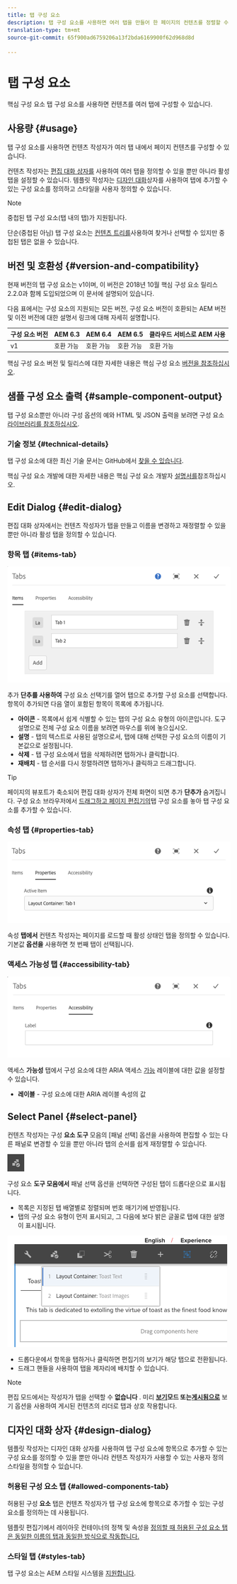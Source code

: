 ```yaml
---
title: 탭 구성 요소
description: 탭 구성 요소를 사용하면 여러 탭을 만들어 한 페이지의 컨텐츠를 정렬할 수 있습니다.
translation-type: tm+mt
source-git-commit: 65f900ad6759206a13f2bda6169900f62d968d8d

---
```



# 탭 구성 요소

핵심 구성 요소 탭 구성 요소를 사용하면 컨텐츠를 여러 탭에 구성할 수 있습니다.

## 사용량 {#usage}

탭 구성 요소를 사용하면 컨텐츠 작성자가 여러 탭 내에서 페이지 컨텐츠를 구성할 수 있습니다.

컨텐츠 작성자는 [편집 대화 상자를](#edit-dialog) 사용하여 여러 탭을 정의할 수 있을 뿐만 아니라 활성 탭을 설정할 수 있습니다. 템플릿 작성자는 [디자인 대화](#design-dialog)상자를 사용하여 탭에 추가할 수 있는 구성 요소를 정의하고 스타일을 사용자 정의할 수 있습니다.

>[!NOTE]
>
>중첩된 탭 구성 요소(탭 내의 탭)가 지원됩니다.
>
>단순(중첩된 아님) 탭 구성 요소는 [컨텐츠 트리를](https://docs.adobe.com/content/help/en/experience-manager-cloud-service/sites/authoring/fundamentals/environment-tools.html#content-tree)사용하여 찾거나 선택할 수 있지만 중첩된 탭은 없을 수 있습니다.

## 버전 및 호환성 {#version-and-compatibility}

현재 버전의 탭 구성 요소는 v1이며, 이 버전은 2018년 10월 핵심 구성 요소 릴리스 2.2.0과 함께 도입되었으며 이 문서에 설명되어 있습니다.

다음 표에서는 구성 요소의 지원되는 모든 버전, 구성 요소 버전이 호환되는 AEM 버전 및 이전 버전에 대한 설명서 링크에 대해 자세히 설명합니다.

| 구성 요소 버전 | AEM 6.3 | AEM 6.4 | AEM 6.5 | 클라우드 서비스로 AEM 사용 |
|--- |--- |--- |--- |---|
| v1 | 호환 가능 | 호환 가능 | 호환 가능 | 호환 가능 |

핵심 구성 요소 버전 및 릴리스에 대한 자세한 내용은 핵심 구성 요소 [버전을 참조하십시오](versions.md).

## 샘플 구성 요소 출력 {#sample-component-output}

탭 구성 요소뿐만 아니라 구성 옵션의 예와 HTML 및 JSON 출력을 보려면 구성 요소 [라이브러리를 참조하십시오](https://adobe.com/go/aem_cmp_library_tabs).

### 기술 정보 {#technical-details}

탭 구성 요소에 대한 최신 기술 문서는 GitHub에서 [찾을 수 있습니다](https://adobe.com/go/aem_cmp_tech_tabs_v1).

핵심 구성 요소 개발에 대한 자세한 내용은 핵심 구성 요소 개발자 [설명서를](developing.md)참조하십시오.

## Edit Dialog {#edit-dialog}

편집 대화 상자에서는 컨텐츠 작성자가 탭을 만들고 이름을 변경하고 재정렬할 수 있을 뿐만 아니라 활성 탭을 정의할 수 있습니다.

### 항목 탭 {#items-tab}

![](assets/screen-shot-2019-08-29-12.28.16.png)

추가 **단추를 사용하여** 구성 요소 선택기를 열어 탭으로 추가할 구성 요소를 선택합니다. 항목이 추가되면 다음 열이 포함된 항목이 목록에 추가됩니다.

* **아이콘** - 목록에서 쉽게 식별할 수 있는 탭의 구성 요소 유형의 아이콘입니다. 도구 설명으로 전체 구성 요소 이름을 보려면 마우스를 위에 놓으십시오.
* **설명** - 탭의 텍스트로 사용된 설명으로서, 탭에 대해 선택한 구성 요소의 이름이 기본값으로 설정됩니다.
* **삭제** - 탭 구성 요소에서 탭을 삭제하려면 탭하거나 클릭합니다.
* **재배치** - 탭 순서를 다시 정렬하려면 탭하거나 클릭하고 드래그합니다.

>[!TIP]
>
>페이지의 뷰포트가 축소되어 편집 대화 상자가 전체 화면이 되면 추가 **단추가** 숨겨집니다. 구성 요소 브라우저에서 [드래그하고 페이지 편집기의](https://docs.adobe.com/content/help/en/experience-manager-cloud-service/sites/authoring/fundamentals/editing-content.html#inserting-a-component)탭 구성 요소를 놓아 탭 구성 요소를 추가할 수 있습니다.

### 속성 탭 {#properties-tab}

![](assets/screen-shot-2019-08-29-12.28.32.png)

속성 **탭에서** 컨텐츠 작성자는 페이지를 로드할 때 활성 상태인 탭을 정의할 수 있습니다. 기본값 **옵션을** 사용하면 첫 번째 탭이 선택됩니다.

### 액세스 가능성 탭 {#accessibility-tab}

![](assets/screen-shot-2019-08-29-12.28.40.png)

액세스 **가능성** 탭에서 구성 요소에 대한 ARIA 액세스 [가능](https://www.w3.org/WAI/standards-guidelines/aria/) 레이블에 대한 값을 설정할 수 있습니다.

* **레이블** - 구성 요소에 대한 ARIA 레이블 속성의 값

## Select Panel {#select-panel}

컨텐츠 작성자는 구성 **요소 도구** 모음의 [패널 선택] 옵션을 사용하여 편집할 수 있는 다른 패널로 변경할 수 있을 뿐만 아니라 탭의 순서를 쉽게 재정렬할 수 있습니다.

![](assets/screenshot_2018-10-11at165417.png)

구성 요소 **도구 모음에서** 패널 선택 옵션을 선택하면 구성된 탭이 드롭다운으로 표시됩니다.

* 목록은 지정된 탭 배열별로 정렬되며 번호 매기기에 반영됩니다.
* 탭의 구성 요소 유형이 먼저 표시되고, 그 다음에 보다 밝은 글꼴로 탭에 대한 설명이 표시됩니다.

![](assets/screenshot_2018-10-11at165154.png)

* 드롭다운에서 항목을 탭하거나 클릭하면 편집기의 보기가 해당 탭으로 전환됩니다.
* 드래그 핸들을 사용하여 탭을 제자리에 배치할 수 있습니다.

>[!NOTE]
>
>편집 모드에서는 작성자가 탭을 선택할 수 **없습니다** . 미리 **[보기](https://docs.adobe.com/content/help/en/experience-manager-cloud-service/sites/authoring/fundamentals/editing-content.html#preview-mode)**모드 또는**[&#x200B;게시됨으로](https://docs.adobe.com/content/help/en/experience-manager-cloud-service/sites/authoring/fundamentals/editing-content.html#view-as-published)** 보기 옵션을 사용하여 게시된 컨텐츠의 리더로 탭과 상호 작용합니다.

## 디자인 대화 상자 {#design-dialog}

템플릿 작성자는 디자인 대화 상자를 사용하여 탭 구성 요소에 항목으로 추가할 수 있는 구성 요소를 정의할 수 있을 뿐만 아니라 컨텐츠 작성자가 사용할 수 있는 사용자 정의 스타일을 정의할 수 있습니다.

### 허용된 구성 요소 탭 {#allowed-components-tab}

허용된 구성 **요소** 탭은 컨텐츠 작성자가 탭 구성 요소에 항목으로 추가할 수 있는 구성 요소를 정의하는 데 사용됩니다.

템플릿 편집기에서 레이아웃 컨테이너의 정책 및 속성을 [정의할 때 허용된 구성 요소 탭은 동일한 이름의 탭과 동일한 방식으로 작동합니다.](https://docs.adobe.com/content/help/en/experience-manager-cloud-service/sites/authoring/features/templates.html)

### 스타일 탭 {#styles-tab}

탭 구성 요소는 AEM 스타일 시스템을 [지원합니다](authoring.md#component-styling).
